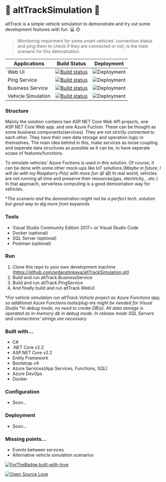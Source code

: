 # :car: altTrackSimulation :blue_car:

altTrack is a simple vehicle simulation to demonstrate and try out some development features with fun.  :computer: :blush:

>Monitoring requirment for some smart vehicles' connection status and ping them to check if they are connected or not, is the main scenario for this demostration.

| Applications     | Build Status         |Deployment |
| -----------------|:-------------:|-------------|
| Web UI           | [![Build status](https://dev.azure.com/altTrack/altTrack%20Simulation/_apis/build/status/altTrack%20Web%20UI)](https://dev.azure.com/altTrack/altTrack%20Simulation/_build/latest?definitionId=2) |![Deployment](https://vsrm.dev.azure.com/altTrack/_apis/public/Release/badge/717a7e71-436a-4b0a-942b-0f186e06f72d/1/1)|
| Ping Service     | [![Build status](https://dev.azure.com/altTrack/altTrack%20Simulation/_apis/build/status/altTrack%20Ping%20Service%20Build)](https://dev.azure.com/altTrack/altTrack%20Simulation/_build/latest?definitionId=3)      |![Deployment](https://vsrm.dev.azure.com/altTrack/_apis/public/Release/badge/717a7e71-436a-4b0a-942b-0f186e06f72d/2/2)|
| Business Service | [![Build status](https://dev.azure.com/altTrack/altTrack%20Simulation/_apis/build/status/altTrack%20Business%20Service%20Build)](https://dev.azure.com/altTrack/altTrack%20Simulation/_build/latest?definitionId=4)      |![Deployment](https://vsrm.dev.azure.com/altTrack/_apis/public/Release/badge/717a7e71-436a-4b0a-942b-0f186e06f72d/3/3)|
| Vehicle Simulation | [![Build status](https://dev.azure.com/altTrack/altTrack%20Simulation/_apis/build/status/altTrack%20Vehicle%20Simulation%20Build)](https://dev.azure.com/altTrack/altTrack%20Simulation/_build/latest?definitionId=5)      |![Deployment](https://vsrm.dev.azure.com/altTrack/_apis/public/Release/badge/717a7e71-436a-4b0a-942b-0f186e06f72d/4/4)|

### Structure

Mainly the solution contains two ASP.NET Core Web API projects, one ASP.NET Core Web app. and one Azure Fuction. These can be thought  as some business components(services). They are not strictly connected to each other. They have their own data storage and operation logic in themselves. The main idea behind in this, make services as loose coupling and seperate data structures as possible as it can be, to have seperate scope of features/functions. 

To simulate vehicles' Azure Fuctions is used in this solution. Of course, it can be done with some other mock-ups like IoT solutions.(_Maybe in future, I will do with my Raspberry Pi(s) with more fun :smiley: :smiley:_) In real world, vehicles are not running all time and preserve their resources(gas, electricity, ..etc.) In that approach, serverless computing is a good demostration way for vehicles.   

*_The scenario and the demostration might not be a perfect tech. solution but good way to dig more from keywords_

### Tools

* Visual Studio Community Edition 2017+ or Visual Studio Code
* Docker (optional)
* SQL Server (optional)
* Postman (optional)

### Run

1. Clone this repo to your own development machine (https://github.com/ardacetinkaya/altTrackSimulation.git)
2. Build and run altTrack.BusinessService
3. Build and run altTrack.PingService
4. And finally build and run altTrack.WebUI

*_For vehicle simulation run altTrack.Vehicle project as Azure Functions app, so additional Azure Functions tools/plug-ins might be needed for Visual Studio_
*_In debug mode, no need to create DB(s). All data storage is operated as in-memory db in debug mode. In release mode SQL Servers and connections' strings are necessary_

### Built with...

* C#
* .NET Core v2.2
* ASP.NET Core v2.2
* Entity Framework
* Bootstrap v4
* Azure Services(App Services, Functions, SQL)
* Azure DevOps
* Docker

### Configuration

* Soon...

### Deployment

* Soon...

### Missing points...

* Events between services
* Alternative vehicle simulation scenarios



[![ForTheBadge built-with-love](http://ForTheBadge.com/images/badges/built-with-love.svg)](https://gitHub.com/ardacetinkaya/)

[![Open Source Love](https://badges.frapsoft.com/os/v2/open-source-200x33.png?v=103)](https://github.com/ardacetinkaya)



